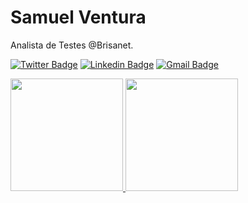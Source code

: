 # Samuel Ventura

Analista de Testes @Brisanet.

[![Twitter Badge](https://img.shields.io/badge/-@osamuelventura-3c1361?style=flat-square&labelColor=3c1361&logo=twitter&logoColor=white&link=https://twitter.com/osamuelventura)](https://twitter.com/osamuelventura)
[![Linkedin Badge](https://img.shields.io/badge/-Samuel%20Ventura-3c1361?style=flat-square&logo=Linkedin&logoColor=white&link=https://www.linkedin.com/in/samuel-ventura/)](https://www.linkedin.com/in/samuel-ventura/)
[![Gmail Badge](https://img.shields.io/badge/-samuelventura.contato@gmail.com-3c1361?style=flat-square&labelColor=3c1361&logo=gmail&logoColor=white&link=mailto:samuelventura.contato@gmail.com)](mailto:samuelventura.contato@gmail.com)

<div align="left">
  <a href="https://github.com/samuel-ventura">
  <img height="180em" src="https://github-readme-stats.vercel.app/api?username=samuel-ventura&show_icons=true&theme=dracula&include_all_commits=true&count_private=true"/>
  <img height="180em" src="https://github-readme-stats.vercel.app/api/top-langs/?username=samuel-ventura&langs_count=4&theme=dracula"/>
</div>  
